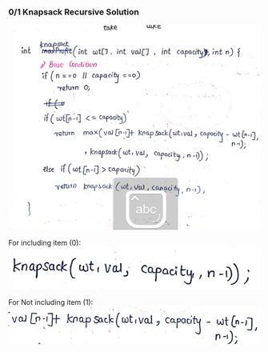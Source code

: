 ### 0/1 Knapsack Recursive Solution

![Alt text](image.png)


For including item (0):
![Alt text](image-1.png)

For Not including item (1):
![Alt text](image-2.png)


